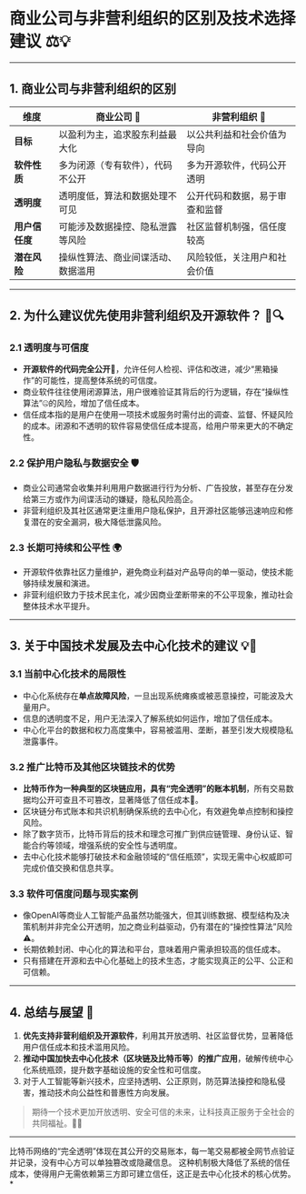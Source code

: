 # 商业公司与非营利组织的区别及技术选择建议 ⚖️💡

---

## 1. 商业公司与非营利组织的区别

| 维度           | 商业公司 🏢                      | 非营利组织 🤝                    |
| -------------- | ------------------------------- | ------------------------------- |
| **目标**       | 以盈利为主，追求股东利益最大化    | 以公共利益和社会价值为导向        |
| **软件性质**   | 多为闭源（专有软件），代码不公开  | 多为开源软件，代码公开透明         |
| **透明度**     | 透明度低，算法和数据处理不可见     | 公开代码和数据，易于审查和监督      |
| **用户信任度** | 可能涉及数据操控、隐私泄露等风险  | 社区监督机制强，信任度较高          |
| **潜在风险**   | 操纵性算法、商业间谍活动、数据滥用 | 风险较低，关注用户和社会价值        |

---

## 2. 为什么建议优先使用非营利组织及开源软件？ 🚀🔍

### 2.1 透明度与可信度

- **开源软件的代码完全公开📖**，允许任何人检视、评估和改进，减少“黑箱操作”的可能性，提高整体系统的可信度。
- 商业软件往往使用闭源算法，用户很难验证其背后的行为逻辑，存在“操纵性算法”🤐的风险，增加了信任成本。
- 信任成本指的是用户在使用一项技术或服务时需付出的调查、监督、怀疑风险的成本。闭源和不透明的软件容易使信任成本提高，给用户带来更大的不确定性。

### 2.2 保护用户隐私与数据安全 🛡️

- 商业公司通常会收集并利用用户数据进行行为分析、广告投放，甚至存在分发给第三方或作为间谍活动的嫌疑，隐私风险高企。
- 非营利组织及其社区通常更注重用户隐私保护，且开源社区能够迅速响应和修复潜在的安全漏洞，极大降低泄露风险。

### 2.3 长期可持续和公平性 🌍

- 开源软件依靠社区力量维护，避免商业利益对产品导向的单一驱动，使技术能够持续发展和演进。
- 非营利组织致力于技术民主化，减少因商业垄断带来的不公平现象，推动社会整体技术水平提升。

---

## 3. 关于中国技术发展及去中心化技术的建议 💡🔗

### 3.1 当前中心化技术的局限性

- 中心化系统存在**单点故障风险**，一旦出现系统瘫痪或被恶意操控，可能波及大量用户。
- 信息的透明度不足，用户无法深入了解系统如何运作，增加了信任成本。
- 中心化平台的数据和权力高度集中，容易被滥用、垄断，甚至引发大规模隐私泄露事件。

### 3.2 推广比特币及其他区块链技术的优势

- **比特币作为一种典型的区块链应用，具有“完全透明”的账本机制**，所有交易数据均公开可查且不可篡改，显著降低了信任成本🔐。
- 区块链分布式账本和共识机制确保系统的去中心化，有效避免单点控制和操控风险。
- 除了数字货币，比特币背后的技术和理念可推广到供应链管理、身份认证、智能合约等领域，增强系统的安全性与透明度。
- 去中心化技术能够打破技术和金融领域的“信任瓶颈”，实现无需中心权威即可完成价值交换和信息共享。

### 3.3 软件可信度问题与现实案例

- 像OpenAI等商业人工智能产品虽然功能强大，但其训练数据、模型结构及决策机制并非完全公开透明，加之商业利益驱动，仍有潜在的“操控性算法”风险⚠️。
- 长期依赖封闭、中心化的算法和平台，意味着用户需承担较高的信任成本。
- 只有搭建在开源和去中心化基础上的技术生态，才能实现真正的公平、公正和可信赖。

---

## 4. 总结与展望 🎯

1. **优先支持非营利组织及开源软件**，利用其开放透明、社区监督优势，显著降低用户信任成本和技术滥用风险。
2. **推动中国加快去中心化技术（区块链及比特币等）的推广应用**，破解传统中心化系统瓶颈，提升数字基础设施的安全性和可信度。
3. 对于人工智能等新兴技术，应坚持透明、公正原则，防范算法操控和隐私侵害，推动技术向公益性和普惠性方向发展。

> 期待一个技术更加开放透明、安全可信的未来，让科技真正服务于全社会的共同福祉。🌱✨

---

比特币网络的“完全透明”体现在其公开的交易账本，每一笔交易都被全网节点验证并记录，没有中心方可以单独篡改或隐藏信息。
这种机制极大降低了系统的信任成本，使得用户无需依赖第三方即可建立信任，这正是去中心化技术的核心优势。*
